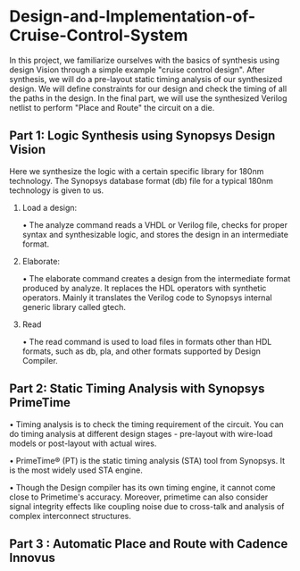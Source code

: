 # Design-and-Implementation-of-Cruise-Control-System 

In this project, we familiarize ourselves with the basics of synthesis using design Vision through a simple example "cruise control design". After synthesis, we will do a pre-layout static timing analysis of our synthesized design. We will define constraints for our design and check the timing of all the paths in the design. In the final part, we will use the synthesized Verilog netlist to perform "Place and Route" the circuit on a die.


## Part 1: Logic Synthesis using Synopsys Design Vision
Here we synthesize the logic with a certain specific library for 180nm technology. The Synopsys database format (db) file for a typical 180nm technology is given to us. 

1. Load a design:
   
    • The analyze command reads a VHDL or Verilog file, checks for proper syntax and synthesizable logic, and stores the design in an intermediate format.
2. Elaborate:
   
    • The elaborate command creates a design from the intermediate format produced by analyze. It replaces the HDL operators with synthetic operators. Mainly it translates the Verilog code to Synopsys internal generic library called gtech.
   
3. Read
   
    • The read command is used to load files in formats other than HDL formats, such as db, pla, and other formats supported by Design Compiler.



## Part 2: Static Timing Analysis with Synopsys PrimeTime

•  Timing analysis is to check the timing requirement of the circuit. You can do timing analysis at different design stages - pre-layout with wire-load models or post-layout with actual wires.

• PrimeTime® (PT) is the static timing analysis (STA) tool from Synopsys. It is the most widely used STA engine.

• Though the Design compiler has its own timing engine, it cannot come close to Primetime's accuracy. Moreover, primetime can also consider signal integrity effects like coupling noise due to cross-talk and analysis of complex interconnect structures.  

## Part 3 : Automatic Place and Route with Cadence Innovus



